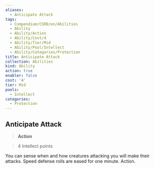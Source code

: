 ```yaml
---
aliases:
  - Anticipate Attack
tags:
  - Compendium/CSRD/en/Abilities
  - Ability
  - Ability/Action
  - Ability/Cost/4
  - Ability/Tier/Mid
  - Ability/Pool/Intellect
  - Ability/Categories/Protection
title: Anticipate Attack
collection: Abilities
kind: Ability
action: true
enabler: false
cost: '4'
tier: Mid
pools:
  - Intellect
categories:
  - Protection
---
```

## Anticipate Attack    
>**Action**    
>4 Intellect points  
    
You can sense when and how creatures attacking you will make their attacks. Speed defense rolls are eased for one minute. Action.